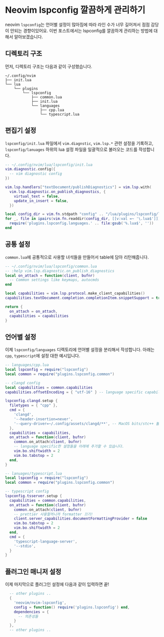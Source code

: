 # Neovim lspconfig 깔끔하게 관리하기

neovim `lspconfig`는 언어별 설정이 많아짐에 따라 라인 수가 너무 길어져서 점점 감당이 안되는 경향이있어요. 이번 포스트에서는 lspconfig를 깔끔하게 관리하는 방법에 대해서 알아보겠습니다.
<!--more-->

## 디렉토리 구조 
먼저, 디렉토리 구조는 다음과 같이 구성했습니다.
```
~/.config/nvim
├── init.lua
└── lua
    └── plugins
        └── lspconfig
            ├── common.lua
            ├── init.lua
            └── languages
                ├── cpp.lua
                └── typescript.lua
```

## 편집기 설정
`lspconfig/init.lua`  파일에서 `vim.diagnstic`, `vim.lsp.*` 관련 설정을 기록하고, `lspconfig/lanuages` 하위의 lua 설정 파일을 일괄적으로 불러오는 코드를 작성합니다.
```lua
-- ~/.config/nvim/lua/lspconfig/init.lua
vim.diagnostic.config({
  -- vim diagnostic config
})

vim.lsp.handlers["textDocument/publishDiagnostics"] = vim.lsp.with(
  vim.lsp.diagnostic.on_publish_diagnostics, {
    virtual_text = false,
    update_in_insert = false,
  })

local config_dir = vim.fn.stdpath "config" .. "/lua/plugins/lspconfig/languages"
for _, file in ipairs(vim.fn.readdir(config_dir, [[v:val =~ '\.lua$']])) do
  require('plugins.lspconfig.languages.' .. file:gsub('%.lua$', ''))
end
```

## 공통 설정
`common.lua`에 공통적으로 사용할 녀석들을 만들어서 table에 담아 리턴해줍니다.
```lua
-- ~/.config/nvim/lua/lspconfig/common.lua
-- :help vim.lsp.diagnostic.on_publish_diagnostics
local on_attach = function(client, bufnr)
  -- Common settings like keymaps, autocmds
end

local capabilities = vim.lsp.protocol.make_client_capabilities()
capabilities.textDocument.completion.completionItem.snippetSupport = true

return {
  on_attach = on_attach,
  capabilities = capabilities
}
```

## 언어별 설정
이제 `lspconfig/languages` 디렉토리에 언어별 설정을 분리해서 작성합니다. 아래는 `cpp`, `typescript`에 설정 대한 예시입니다.
```lua
-- languages/cpp.lua
local lspconfig = require("lspconfig")
local common = require("plugins.lspconfig.common")

-- clangd config
local capabilities = common.capabilities
capabilities.offsetEncoding = { "utf-16" } -- language specific capabilities

lspconfig.clangd.setup {
  filetypes = { "cpp" },
  cmd = {
    'clangd',
    '--header-insertion=never',
    '--query-driver=~/.config/assets/clangd/**', -- MacOS bits/stc++ 불러오기!
  },
  capabilities = capabilities,
  on_attach = function(client, bufnr)
    common.on_attach(client, bufnr) 
    -- language specific한 설정들을 아래에 추가할 수 있습니다.
    vim.bo.shiftwidth = 2
    vim.bo.tabstop = 2
  end,
}
```

```lua
-- lanuages/typescript.lua
local lspconfig = require("lspconfig")
local common = require("plugins.lspconfig.common")

-- typescript config
lspconfig.tsserver.setup {
  capabilities = common.capabilities,
  on_attach = function(client, bufnr)
    common.on_attach(client, bufnr)
    -- prettier 사용할꺼니까 formatter 끄기!
    client.server_capabilities.documentFormattingProvider = false
    vim.bo.tabstop = 2
    vim.bo.shiftwidth = 2
  end,
  cmd = {
    'typescript-language-server',
    '--stdio',
  }
}
```

## 플러그인 매니저 설정
이제 마지막으로 플러그인 설정에 다음과 같이 입력하면 끝!
```lua
  -- other plugins ..
  {
    'neovim/nvim-lspconfig',
    config = function() require('plugins.lspconfig') end,
    dependencies = {
      -- 의존성들
    }
  },
  -- other plugins ..
```


